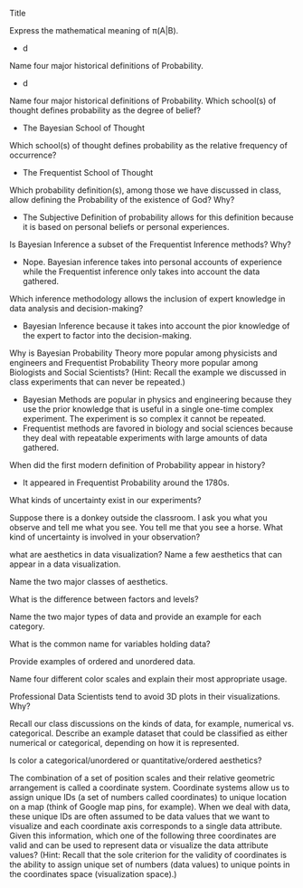 Title

Express the mathematical meaning of π(A|B).  
+  d

Name four major historical definitions of Probability.  
+  d

Name four major historical definitions of Probability.
Which school(s) of thought defines probability as the degree of belief?  
+  The Bayesian School of Thought  

Which school(s) of thought defines probability as the relative frequency of occurrence?  
+  The Frequentist School of Thought

Which probability definition(s), among those we have discussed in class, allow defining the Probability of the existence of God? Why?  
+  The Subjective Definition of probability allows for this definition because it is based on personal beliefs or personal experiences.  

Is Bayesian Inference a subset of the Frequentist Inference methods? Why?  
+  Nope. Bayesian inference takes into personal accounts of experience while the Frequentist inference only takes into account the data gathered. 

Which inference methodology allows the inclusion of expert knowledge in data analysis and decision-making?  
+  Bayesian Inference because it takes into account the pior knowledge of the expert to factor into the decision-making.  

Why is Bayesian Probability Theory more popular among physicists and engineers and Frequentist Probability Theory more popular among Biologists and Social Scientists? (Hint: Recall the example we discussed in class experiments that can never be repeated.)  
+  Bayesian Methods are popular in physics and engineering because they use the prior knowledge that is useful in a single one-time complex experiment. The experiment is so complex it cannot be repeated.  
+  Frequentist methods are favored in biology and social sciences because they deal with repeatable experiments with large amounts of data gathered.  

When did the first modern definition of Probability appear in history?  
+  It appeared in Frequentist Probability around the 1780s.

What kinds of uncertainty exist in our experiments?

Suppose there is a donkey outside the classroom. I ask you what you observe and tell me what you see. You tell me that you see a horse. What kind of uncertainty is involved in your observation?

what are aesthetics in data visualization? Name a few aesthetics that can appear in a data visualization.

Name the two major classes of aesthetics.

What is the difference between factors and levels?

Name the two major types of data and provide an example for each category.

What is the common name for variables holding data?

Provide examples of ordered and unordered data.

Name four different color scales and explain their most appropriate usage.

Professional Data Scientists tend to avoid 3D plots in their visualizations. Why?

Recall our class discussions on the kinds of data, for example, numerical vs. categorical.
Describe an example dataset that could be classified as either numerical or categorical, depending on how it is represented.

Is color a categorical/unordered or quantitative/ordered aesthetics?

The combination of a set of position scales and their relative geometric arrangement is called a coordinate system.
Coordinate systems allow us to assign unique IDs (a set of numbers called coordinates) to unique location on a map (think of Google map pins, for example).
When we deal with data, these unique IDs are often assumed to be data values that we want to visualize and each coordinate axis corresponds to a single data attribute.
Given this information, which one of the following three coordinates are valid and can be used to represent data or visualize the data attribute values?
(Hint: Recall that the sole criterion for the validity of coordinates is the ability to assign unique set of numbers (data values) to unique points in the coordinates space (visualization space).)
